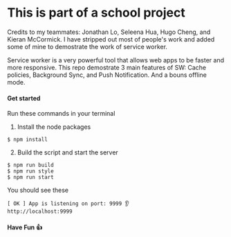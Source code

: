 # This is part of a school project
Credits to my teammates: Jonathan Lo, Seleena Hua, Hugo Cheng, and Kieran McCormick.
I have stripped out most of people's work and added some of mine to demostrate the work of service worker.


Service worker is a very powerful tool that allows web apps to be faster and more responsive. This repo demostrate 3 main features of SW: Cache policies, Background Sync, and Push Notification. And a bouns offline mode.

#### Get started
Run these commands in your terminal

1. Install the node packages
```
$ npm install
```
2. Build the script and start the server
```
$ npm run build
$ npm run style
$ npm run start
```
You should see these
```
[ OK ] App is listening on port: 9999 👂
http://localhost:9999
```

#### Have Fun 👍
